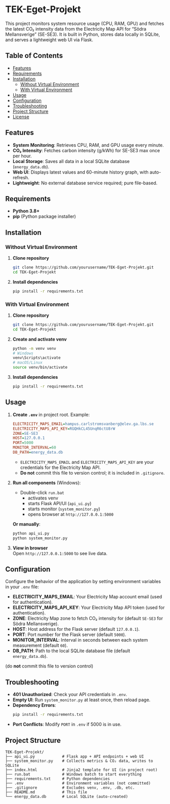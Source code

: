 # TEK-Eget-Projekt

This project monitors system resource usage (CPU, RAM, GPU) and fetches the latest CO₂ intensity data from the Electricity Map API for “Södra Mellansverige” (SE-SE3). It is built in Python, stores data locally in SQLite, and serves a lightweight web UI via Flask.

## Table of Contents

- [Features](#features)  
- [Requirements](#requirements)  
- [Installation](#installation)  
  - [Without Virtual Environment](#without-virtual-environment)  
  - [With Virtual Environment](#with-virtual-environment)  
- [Usage](#usage)  
- [Configuration](#configuration)  
- [Troubleshooting](#troubleshooting)  
- [Project Structure](#project-structure)  
- [License](#license)  

## Features

- **System Monitoring**: Retrieves CPU, RAM, and GPU usage every minute.  
- **CO₂ Intensity**: Fetches carbon intensity (g/kWh) for SE-SE3 max once per hour.  
- **Local Storage**: Saves all data in a local SQLite database (`energy_data.db`).  
- **Web UI**: Displays latest values and 60-minute history graph, with auto-refresh.  
- **Lightweight**: No external database service required; pure file-based.

## Requirements

- **Python 3.8+**  
- **pip** (Python package installer)  

## Installation

### Without Virtual Environment

1. **Clone repository**  
   ```bash
   git clone https://github.com/yourusername/TEK-Eget-Projekt.git
   cd TEK-Eget-Projekt
   ```

2. **Install dependencies**  
   ```bash
   pip install -r requirements.txt
   ```

### With Virtual Environment

1. **Clone repository**  
   ```bash
   git clone https://github.com/yourusername/TEK-Eget-Projekt.git
   cd TEK-Eget-Projekt
   ```

2. **Create and activate venv**  
   ```bash
   python -m venv venv
   # Windows
   venv\Scripts\activate
   # macOS/Linux
   source venv/bin/activate
   ```

3. **Install dependencies**  
   ```bash
   pip install -r requirements.txt
   ```

## Usage

1. **Create `.env`** in project root. Example:

   ```ini
   ELECTRICITY_MAPS_EMAIL=hampus.carlstromsvanberg@elev.ga.lbs.se
   ELECTRICITY_MAPS_API_KEY=RGQHkCL45UnqR6ctU8rW
   ZONE=SE-SE3
   HOST=127.0.0.1
   PORT=5000
   MONITOR_INTERVAL=60
   DB_PATH=energy_data.db
   ```

   - `ELECTRICITY_MAPS_EMAIL` and `ELECTRICITY_MAPS_API_KEY` are your credentials for the Electricity Map API.  
   - **Do not** commit this file to version control; it is included in `.gitignore`.

2. **Run all components** (Windows):  
   - Double-click `run.bat`  
     - activates venv  
     - starts Flask API/UI (`api_ui.py`)  
     - starts monitor (`system_monitor.py`)  
     - opens browser at `http://127.0.0.1:5000`

   **Or manually**:  
   ```bash
   python api_ui.py
   python system_monitor.py
   ```

3. **View in browser**  
   Open `http://127.0.0.1:5000` to see live data.

## Configuration

Configure the behavior of the application by setting environment variables in your `.env` file:

- **ELECTRICITY_MAPS_EMAIL**: Your Electricity Map account email (used for authentication).  
- **ELECTRICITY_MAPS_API_KEY**: Your Electricity Map API token (used for authentication).  
- **ZONE**: Electricity Map zone to fetch CO₂ intensity for (default `SE-SE3` for Södra Mellansverige).  
- **HOST**: Host address for the Flask server (default `127.0.0.1`).  
- **PORT**: Port number for the Flask server (default `5000`).  
- **MONITOR_INTERVAL**: Interval in seconds between each system measurement (default `60`).  
- **DB_PATH**: Path to the local SQLite database file (default `energy_data.db`).

(do **not** commit this file to version control)

## Troubleshooting

- **401 Unauthorized**: Check your API credentials in `.env`.  
- **Empty UI**: Run `system_monitor.py` at least once, then reload page.  
- **Dependency Errors**:  
  ```bash
  pip install -r requirements.txt
  ```
- **Port Conflicts**: Modify `PORT` in `.env` if 5000 is in use.

## Project Structure

```
TEK-Eget-Projekt/
├── api_ui.py            # Flask app + API endpoints + web UI
├── system_monitor.py    # Collects metrics & CO₂ data, writes to SQLite
├── index.html           # Jinja2 template for UI (in project root)
├── run.bat              # Windows batch to start everything
├── requirements.txt     # Python dependencies
├── .env                 # Environment variables (not committed)
├── .gitignore           # Excludes venv, .env, .db, etc.
├── README.md            # This file
└── energy_data.db       # Local SQLite (auto-created)
```
